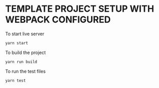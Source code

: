 # TEMPLATE PROJECT SETUP WITH WEBPACK CONFIGURED

To start live server

    yarn start

To build the project

    yarn run build

To run the test files

    yarn test
